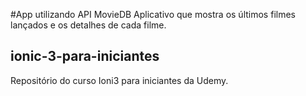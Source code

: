 #App utilizando API MovieDB
Aplicativo que mostra os últimos filmes lançados e os detalhes de cada filme.

## ionic-3-para-iniciantes
Repositório do curso Ioni3 para iniciantes da Udemy.